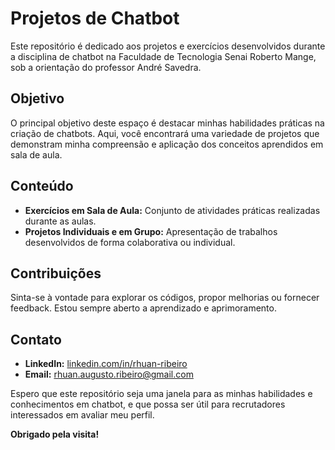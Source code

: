 # Projetos de Chatbot

Este repositório é dedicado aos projetos e exercícios desenvolvidos durante a disciplina de chatbot na Faculdade de Tecnologia Senai Roberto Mange, sob a orientação do professor André Savedra.

## Objetivo
O principal objetivo deste espaço é destacar minhas habilidades práticas na criação de chatbots. Aqui, você encontrará uma variedade de projetos que demonstram minha compreensão e aplicação dos conceitos aprendidos em sala de aula.

## Conteúdo
- **Exercícios em Sala de Aula:** Conjunto de atividades práticas realizadas durante as aulas.
- **Projetos Individuais e em Grupo:** Apresentação de trabalhos desenvolvidos de forma colaborativa ou individual.

## Contribuições
Sinta-se à vontade para explorar os códigos, propor melhorias ou fornecer feedback. Estou sempre aberto a aprendizado e aprimoramento.

## Contato
- **LinkedIn:** [linkedin.com/in/rhuan-ribeiro](https://www.linkedin.com/in/rhuan-ribeiro)
- **Email:** [rhuan.augusto.ribeiro@gmail.com](mailto:rhuan.augusto.ribeiro@gmail.com)

Espero que este repositório seja uma janela para as minhas habilidades e conhecimentos em chatbot, e que possa ser útil para recrutadores interessados em avaliar meu perfil.

**Obrigado pela visita!**
